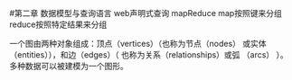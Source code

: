 #第二章 数据模型与查询语言
web声明式查询
mapReduce map按照键来分组 reduce按照特定结果来分组

一个图由两种对象组成：顶点（vertices）（也称为节点（nodes） 或实体（entities）），和边（edges）（ 也称为关系（relationships）或弧 （arcs） ）。多种数据可以被建模为一个图形。
